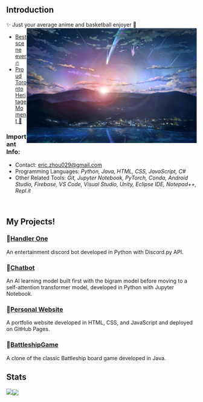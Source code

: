 ## Introduction
✨ Just your average anime and basketball enjoyer 🏀
<img src='yourNameTown.jpg' align='right' width='450'>
<br/>
- [Best scene ever 🔥](https://youtu.be/dfOsUNxc2Xg)
- [Proud Toronto Heritage Moment 🦖](https://youtu.be/75iExVNvrWw)

### Important Info:
- Contact: <a href = "mailto:eric.zhou029@gmail.com">eric.zhou029@gmail.com</a>
- Programming Languages: <i>Python, Java, HTML, CSS, JavaScript, C#</i>
- Other Related Tools: <i>Git, Jupyter Notebook, PyTorch, Conda, Android Studio, Firebase, VS Code, Visual Studio, Unity, Eclipse IDE, Notepad++, Repl.it</i>
<br clear="right"/>

## My Projects!
### 💠[Handler One](https://github.com/3r1cZ/Handler-One)
An entertainment discord bot developed in Python with Discord.py API.
### 💠[Chatbot](https://github.com/3r1cZ/Chatbot)
An AI learning model built first with the bigram model before moving to a self-attention transformer model, developed in Python with Jupyter Notebook.
### 💠[Personal Website](https://github.com/3r1cZ/Personal-Website)
A portfolio website developed in HTML, CSS, and JavaScript and deployed on GitHub Pages.
### 💠[BattleshipGame](https://github.com/3r1cZ/BattleshipGame)
A clone of the classic Battleship board game developed in Java.

## Stats
<img align="left" src="https://github-readme-stats.vercel.app/api?username=3r1cZ&theme=radical">
<img align="center" src="https://github-readme-stats.vercel.app/api/top-langs/?username=3r1cZ&theme=radical&langs_count=5">
